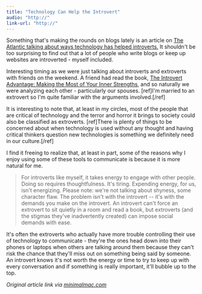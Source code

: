 ```yaml
---
title: "Technology Can Help the Introvert"
audio: "http://"
link-url: "http://"
---
```

<p>Something that's making the rounds on blogs lately is an article on <a href="http://www.theatlantic.com/technology/archive/2011/07/4-ways-technology-can-enable-your-inner-introvert/242469/">The Atlantic talking about ways technology has helped introverts.</a> It shouldn't be too surprising to find out that a lot of people who write blogs or keep up websites are introverted - myself included.</p>
<p>Interesting timing as we were just talking about introverts and extroverts with friends on the weekend. A friend had read the book, <a href="http://www.amazon.ca/gp/product/0761123695/ref=as_li_ss_tl?ie=UTF8&tag=farawsoclos0a-20&linkCode=as2&camp=15121&creative=390961&creativeASIN=0761123695">The Introvert Advantage: Making the Most of Your Inner Strengths</a>, and so naturally we were analyzing each other - particularly our spouses. [ref]I'm married to an extrovert so I'm quite familiar with the arguments involved.[/ref]</p>
<p>It is interesting to note that, at least in my circles, most of the people that are  critical of technology and the terror and horror it brings to society could also be classified as extroverts. [ref]There is plenty of things to be concerned about when technology is used without any thought and having critical thinkers question new technologies is something we definitely need in our culture.[/ref]</p>
<p>I find it freeing to realize that, at least in part, some of the reasons why I enjoy using some of these tools to communicate is because it is more natural for me.</p>
<blockquote><p>For introverts like myself, it takes energy to engage with other people. Doing so requires thoughtfulness. It's tiring. Expending energy, for us, isn't energizing. Please note: we're not talking about shyness, some character flaw. The problem isn't with the introvert -- it's with the demands you make on the introvert. An introvert can't force an extrovert to sit quietly in a room and read a book, but extroverts (and the stigmas they've inadvertently created) can impose social demands with ease.</p></blockquote>
<p>It's often the extroverts who actually have more trouble controlling their use of technology to communicate - they're the ones head down into their phones or laptops when others are talking around them because they can't risk the chance that they'll miss out on something being said by someone. An introvert knows it's not worth the energy or time to try to keep up with every conversation and if something is really important, it'll bubble up to the top.</p>
<p><em>Original article link via <a href="http://minimalmac.com/post/8111547449">minimalmac.com</a></em></p>
